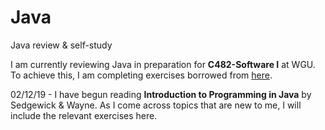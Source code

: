 # Java
Java review & self-study

I am currently reviewing Java in preparation for __C482-Software I__ at WGU. To achieve this, I am completing exercises borrowed from [here](https://adriann.github.io/programming_problems.html).

02/12/19 - I have begun reading __Introduction to Programming in Java__ by Sedgewick & Wayne. As I come across topics that are new to me, I will include the relevant exercises here.
